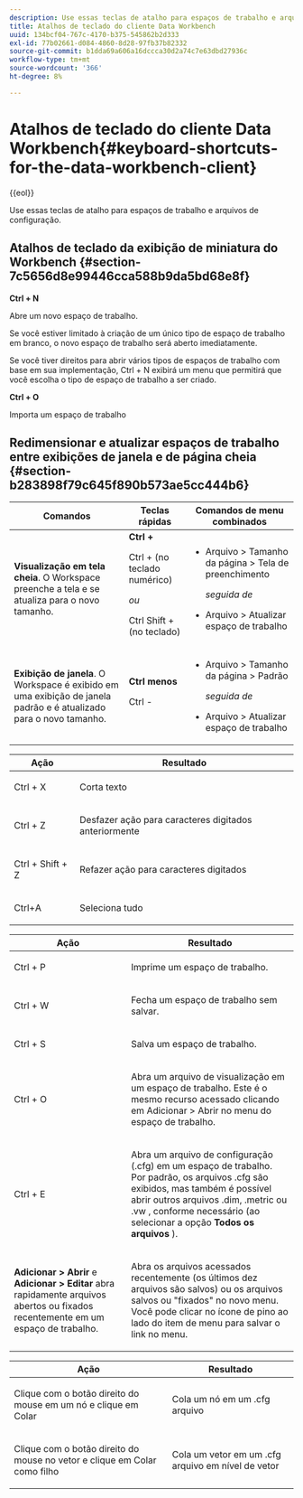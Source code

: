 ```yaml
---
description: Use essas teclas de atalho para espaços de trabalho e arquivos de configuração.
title: Atalhos de teclado do cliente Data Workbench
uuid: 134bcf04-767c-4170-b375-545862b2d333
exl-id: 77b02661-d084-4860-8d28-97fb37b82332
source-git-commit: b1dda69a606a16dccca30d2a74c7e63dbd27936c
workflow-type: tm+mt
source-wordcount: '366'
ht-degree: 8%

---
```


# Atalhos de teclado do cliente Data Workbench{#keyboard-shortcuts-for-the-data-workbench-client}

{{eol}}

Use essas teclas de atalho para espaços de trabalho e arquivos de configuração.

## Atalhos de teclado da exibição de miniatura do Workbench {#section-7c5656d8e99446cca588b9da5bd68e8f}

**Ctrl + N**

Abre um novo espaço de trabalho.

Se você estiver limitado à criação de um único tipo de espaço de trabalho em branco, o novo espaço de trabalho será aberto imediatamente.

Se você tiver direitos para abrir vários tipos de espaços de trabalho com base em sua implementação, Ctrl + N exibirá um menu que permitirá que você escolha o tipo de espaço de trabalho a ser criado.

**Ctrl + O**

Importa um espaço de trabalho

## Redimensionar e atualizar espaços de trabalho entre exibições de janela e de página cheia {#section-b283898f79c645f890b573ae5cc444b6}

<table id="table_A01C514C99F043338D183A6839E03DEA"> 
 <thead> 
  <tr> 
   <th colname="col1" class="entry"> Comandos </th> 
   <th colname="col2" class="entry"> Teclas rápidas </th> 
   <th colname="col3" class="entry"> Comandos de menu combinados </th> 
  </tr>
 </thead>
 <tbody> 
  <tr> 
   <td colname="col1"> <p><b>Visualização em tela cheia</b>. O Workspace preenche a tela e se atualiza para o novo tamanho. </p> </td> 
   <td colname="col2"><b>Ctrl +</b> <p>Ctrl + (no teclado numérico) </p> <p><i>ou</i> </p> <p>Ctrl Shift + (no teclado) </p> </td> 
   <td colname="col3"> 
    <ul id="ul_C7C731B894D946D9916F50806F015857"> 
     <li id="li_452B4C119B1A40038A408CFFC53653A9"><span class="uicontrol"> Arquivo</span> &gt; <span class="uicontrol"> Tamanho da página</span> &gt; <span class="uicontrol"> Tela de preenchimento</span> <p><i>seguida de</i> </p> </li> 
     <li id="li_DE9B8B31B9F24A6AA68A1D0DB886B501"><span class="uicontrol"> Arquivo</span> &gt; <span class="uicontrol"> Atualizar espaço de trabalho</span> </li> 
    </ul> </td> 
  </tr> 
  <tr> 
   <td colname="col1"> <p><b>Exibição de janela</b>. O Workspace é exibido em uma exibição de janela padrão e é atualizado para o novo tamanho. </p> </td> 
   <td colname="col2"><b>Ctrl menos</b> <p>Ctrl - </p> </td> 
   <td colname="col3"> 
    <ul id="ul_3474B9EFD69343C09BC84E485D896C28"> 
     <li id="li_820BAED76FF24A5785E6D89C5C692DD5">Arquivo &gt; Tamanho da página &gt; Padrão <p><i>seguida de</i> </p> </li> 
     <li id="li_337789F282CE4C2C990C67B115782454">Arquivo &gt; Atualizar espaço de trabalho </li> 
    </ul> </td> 
  </tr> 
 </tbody> 
</table>

<!-- <a id="section_0597BF92E1AF4BCF9F1C8CEFFE52649A"></a> -->

<table id="table_B774FDAD85AD443897F0F9BC3EC843C7"> 
 <thead> 
  <tr> 
   <th colname="col1" class="entry"> Ação </th> 
   <th colname="col2" class="entry"> Resultado </th> 
  </tr>
 </thead>
 <tbody> 
  <tr> 
   <td colname="col1"> <p>Ctrl + X </p> </td> 
   <td colname="col2"> <p>Corta texto </p> </td> 
  </tr> 
  <tr> 
   <td colname="col1"> <p>Ctrl + Z </p> </td> 
   <td colname="col2"> <p>Desfazer ação para caracteres digitados anteriormente </p> </td> 
  </tr> 
  <tr> 
   <td colname="col1"> <p>Ctrl + Shift + Z </p> </td> 
   <td colname="col2"> <p>Refazer ação para caracteres digitados </p> </td> 
  </tr> 
  <tr> 
   <td colname="col1"> <p>Ctrl+A </p> </td> 
   <td colname="col2"> <p>Seleciona tudo </p> </td> 
  </tr> 
 </tbody> 
</table>

<table id="table_BFCDE46CE5F64AF291A67EC488EF92A1"> 
 <thead> 
  <tr> 
   <th colname="col1" class="entry"> Ação </th> 
   <th colname="col2" class="entry"> Resultado </th> 
  </tr>
 </thead>
 <tbody> 
  <tr> 
   <td colname="col1"> <p>Ctrl + P </p> </td> 
   <td colname="col2"> <p>Imprime um espaço de trabalho. </p> </td> 
  </tr> 
  <tr> 
   <td colname="col1"> <p>Ctrl + W </p> </td> 
   <td colname="col2"> <p>Fecha um espaço de trabalho sem salvar. </p> </td> 
  </tr> 
  <tr> 
   <td colname="col1"> <p>Ctrl + S </p> </td> 
   <td colname="col2"> <p>Salva um espaço de trabalho. </p> </td> 
  </tr> 
  <tr> 
   <td colname="col1"> <p>Ctrl + O </p> </td> 
   <td colname="col2"> <p>Abra um arquivo de visualização em um espaço de trabalho. Este é o mesmo recurso acessado clicando em Adicionar &gt; Abrir no menu do espaço de trabalho. </p> </td> 
  </tr> 
  <tr> 
   <td colname="col1"> <p>Ctrl + E </p> </td> 
   <td colname="col2"> <p>Abra um arquivo de configuração (.cfg) em um espaço de trabalho. Por padrão, os arquivos .cfg são exibidos, mas também é possível abrir outros arquivos .dim, .metric ou .vw , conforme necessário (ao selecionar a opção <b>Todos os arquivos</b> ). </p> </td> 
  </tr> 
  <tr> 
   <td colname="col1"> <p><b>Adicionar &gt; Abrir</b> e <b>Adicionar &gt; Editar</b> abra rapidamente arquivos abertos ou fixados recentemente em um espaço de trabalho. </p> </td> 
   <td colname="col2"> <p>Abra os arquivos acessados recentemente (os últimos dez arquivos são salvos) ou os arquivos salvos ou "fixados" no novo menu. Você pode clicar no ícone de pino ao lado do item de menu para salvar o link no menu. </p> </td> 
  </tr> 
 </tbody> 
</table>

<table id="table_99414A5999F94A2EAB2BBBA27EE487F5"> 
 <thead> 
  <tr> 
   <th colname="col1" class="entry"> Ação </th> 
   <th colname="col2" class="entry"> Resultado </th> 
  </tr>
 </thead>
 <tbody> 
  <tr> 
   <td colname="col1"> <p>Clique com o botão direito do mouse em um nó e clique em <span class="uicontrol"> Colar</span> </p> </td> 
   <td colname="col2"> <p>Cola um nó em um <span class="filepath"> .cfg</span> arquivo </p> </td> 
  </tr> 
  <tr> 
   <td colname="col1"> <p>Clique com o botão direito do mouse no vetor e clique em <span class="uicontrol"> Colar como filho</span> </p> </td> 
   <td colname="col2"> <p>Cola um vetor em um <span class="filepath"> .cfg</span> arquivo em nível de vetor </p> </td> 
  </tr> 
 </tbody> 
</table>
